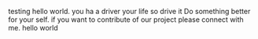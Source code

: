 testing 
hello world. 
you ha a driver your life so drive it 
Do something better for your self. 
if you want to contribute of our project please connect with me. 
hello world 
